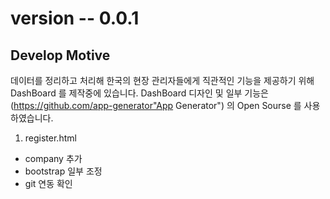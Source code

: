 # version -- 0.0.1

## Develop Motive
 데이터를 정리하고 처리해 한국의 현장 관리자들에게 직관적인 기능을 제공하기 위해
 DashBoard 를 제작중에 있습니다. DashBoard 디자인 및 일부 기능은 (https://github.com/app-generator"App Generator")  의 Open Sourse 를 사용하였습니다.




1. register.html
 - company 추가
 - bootstrap 일부 조정
 - git 연동 확인
